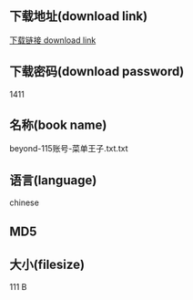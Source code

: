 ## 下载地址(download link)
[下载链接 download link](https://tutu365.netlify.app/?s=beyond-115%E8%B4%A6%E5%8F%B7-%E8%8F%9C%E5%8D%95%E7%8E%8B%E5%AD%90.txt)

## 下载密码(download password)
1411

## 名称(book name)
beyond-115账号-菜单王子.txt.txt

## 语言(language)
chinese

## MD5


## 大小(filesize)
111 B
